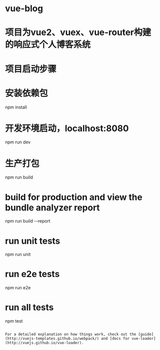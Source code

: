 # vue-blog
# 项目为vue2、vuex、vue-router构建的响应式个人博客系统
# 

# 项目启动步骤

# 安装依赖包
npm install

# 开发环境启动，localhost:8080
npm run dev

# 生产打包
npm run build

# build for production and view the bundle analyzer report
npm run build --report

# run unit tests
npm run unit

# run e2e tests
npm run e2e

# run all tests
npm test
```

For a detailed explanation on how things work, check out the [guide](http://vuejs-templates.github.io/webpack/) and [docs for vue-loader](http://vuejs.github.io/vue-loader).
